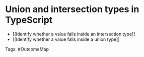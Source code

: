 # Union and intersection types in TypeScript

- [[Identify whether a value falls inside an intersection type]]
- [[Identify whether a value falls inside a union type]]

Tags: #OutcomeMap 
